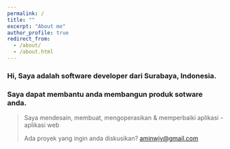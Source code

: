 ```yaml
---
permalink: /
title: ""
excerpt: "About me"
author_profile: true
redirect_from: 
  - /about/
  - /about.html
---
```


### Hi, Saya adalah software developer dari Surabaya, Indonesia.
### Saya dapat membantu anda membangun produk sotware anda.

> Saya mendesain, membuat, mengoperasikan & memperbaiki aplikasi - aplikasi web
> 
> Ada proyek yang ingin anda diskusikan? [aminwjy@gmail.com](aminwjy@gmail.com)
